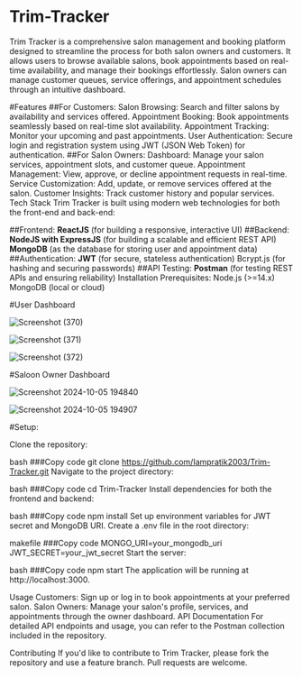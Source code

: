 # Trim-Tracker
Trim Tracker is a comprehensive salon management and booking platform designed to streamline the process for both salon owners and customers. It allows users to browse available salons, book appointments based on real-time availability, and manage their bookings effortlessly. Salon owners can manage customer queues, service offerings, and appointment schedules through an intuitive dashboard.

#Features
##For Customers:
Salon Browsing: Search and filter salons by availability and services offered.
Appointment Booking: Book appointments seamlessly based on real-time slot availability.
Appointment Tracking: Monitor your upcoming and past appointments.
User Authentication: Secure login and registration system using JWT (JSON Web Token) for authentication.
##For Salon Owners:
Dashboard: Manage your salon services, appointment slots, and customer queue.
Appointment Management: View, approve, or decline appointment requests in real-time.
Service Customization: Add, update, or remove services offered at the salon.
Customer Insights: Track customer history and popular services.
Tech Stack
Trim Tracker is built using modern web technologies for both the front-end and back-end:

##Frontend:
**ReactJS** (for building a responsive, interactive UI)
##Backend:
**NodeJS with ExpressJS** (for building a scalable and efficient REST API)
**MongoDB** (as the database for storing user and appointment data)
##Authentication:
**JWT** (for secure, stateless authentication)
Bcrypt.js (for hashing and securing passwords)
##API Testing:
**Postman** (for testing REST APIs and ensuring reliability)
Installation
Prerequisites:
Node.js (>=14.x)
MongoDB (local or cloud)

#User Dashboard

![Screenshot (370)](https://github.com/user-attachments/assets/21597c34-4cc0-4424-8a70-76b4f33e73c4)

![Screenshot (371)](https://github.com/user-attachments/assets/2f3f359a-7c70-4b32-9015-c99bc1644e2a)

![Screenshot (372)](https://github.com/user-attachments/assets/3d86280a-0419-4196-a703-52b5513979dd)

#Saloon Owner Dashboard

![Screenshot 2024-10-05 194840](https://github.com/user-attachments/assets/8202b609-dce5-4921-bc7c-57f790367da6)

![Screenshot 2024-10-05 194907](https://github.com/user-attachments/assets/888f509b-5bd9-4e4e-97e9-fafd2dc260e3)






#Setup:

Clone the repository:

bash
###Copy code
git clone https://github.com/Iampratik2003/Trim-Tracker.git
Navigate to the project directory:

bash
###Copy code
cd Trim-Tracker
Install dependencies for both the frontend and backend:

bash
###Copy code
npm install
Set up environment variables for JWT secret and MongoDB URI. Create a .env file in the root directory:

makefile
###Copy code
MONGO_URI=your_mongodb_uri
JWT_SECRET=your_jwt_secret
Start the server:

bash
###Copy code
npm start
The application will be running at http://localhost:3000.

Usage
Customers: Sign up or log in to book appointments at your preferred salon.
Salon Owners: Manage your salon's profile, services, and appointments through the owner dashboard.
API Documentation
For detailed API endpoints and usage, you can refer to the Postman collection included in the repository.

Contributing
If you'd like to contribute to Trim Tracker, please fork the repository and use a feature branch. Pull requests are welcome.
